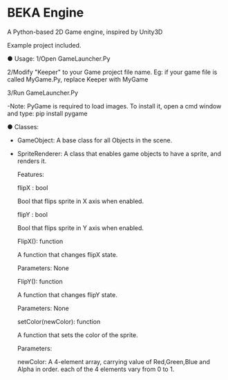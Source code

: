 # BEKA Engine
A Python-based 2D Game engine, inspired by Unity3D

Example project included.

● Usage:
1/Open GameLauncher.Py

2/Modify "Keeper" to your Game project file name. Eg: if your game file is called MyGame.Py, replace Keeper with MyGame

3/Run GameLauncher.Py


-Note: PyGame is required to load images. To install it, open a cmd window and type: pip install pygame


● Classes:
- GameObject: A base class for all Objects in the scene.

- SpriteRenderer: A class that enables game objects to have a sprite, and renders it.

  Features:
  
  flipX :  bool 
  
  Bool that flips sprite in X axis when enabled.
  
  
  flipY :  bool
  
  Bool that flips sprite in Y axis when enabled.
  
  
  FlipX(): function
  
  A function that changes flipX state.
  
  Parameters: None
  
  
  FlipY(): function
  
  A function that changes flipY state.
  
  Parameters: None
  
  
  setColor(newColor): function 
  
  A function that sets the color of the sprite.
  
  Parameters:
  
  newColor: A 4-element array, carrying value of Red,Green,Blue and Alpha in order. each of the 4 elements vary from 0 to 1.
  
  
  
  
